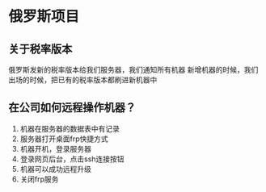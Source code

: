 # 俄罗斯项目

## 关于税率版本
俄罗斯发新的税率版本给我们服务器，我们通知所有机器
新增机器的时候，我们出场的时候，把已有的税率版本都刷进新机器中


## 在公司如何远程操作机器？
1. 机器在服务器的数据表中有记录
2. 服务器打开桌面frp快捷方式
3. 机器开机，登录服务器
4. 登录网页后台，点击ssh连接按钮
5. 机器可以成功远程升级
6. 关闭frp服务